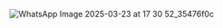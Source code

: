 ![WhatsApp Image 2025-03-23 at 17 30 52_35476f0c](https://github.com/user-attachments/assets/4a6003bd-e703-4748-beda-f1fb4d7b6a2b)
